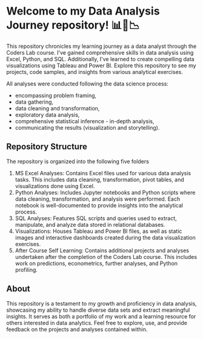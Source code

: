 # Welcome to my Data Analysis Journey repository! 📊🐍📉

This repository chronicles my learning journey as a data analyst through the Coders Lab course. I've gained comprehensive skills in data analysis using Excel, Python, and SQL. Additionally, I've learned to create compelling data visualizations using Tableau and Power BI. Explore this repository to see my projects, code samples, and insights from various analytical exercises.

All analyses were conducted following the data science process:
- encompassing problem framing,
- data gathering,
- data cleaning and transformation,
- exploratory data analysis,
- comprehensive statistical inference - in-depth analysis,
- communicating the results (visualization and storytelling).

## Repository Structure

The repository is organized into the following five folders

1. MS Excel Analyses: Contains Excel files used for various data analysis tasks. This includes data cleaning, transformation, pivot tables, and visualizations done using Excel.
2. Python Analyses: Includes Jupyter notebooks and Python scripts where data cleaning, transformation, and analysis were performed. Each notebook is well-documented to provide insights into the analytical process.
3. SQL Analyses: Features SQL scripts and queries used to extract, manipulate, and analyze data stored in relational databases.
4. Visualizations: Houses Tableau and Power BI files, as well as static images and interactive dashboards created during the data visualization exercises.
5. After Course Self Learning: Contains additional projects and analyses undertaken after the completion of the Coders Lab course. This includes work on predictions, econometrics, further analyses, and Python profiling.

## About
This repository is a testament to my growth and proficiency in data analysis, showcasing my ability to handle diverse data sets and extract meaningful insights. It serves as both a portfolio of my work and a learning resource for others interested in data analytics. Feel free to explore, use, and provide feedback on the projects and analyses contained within.
